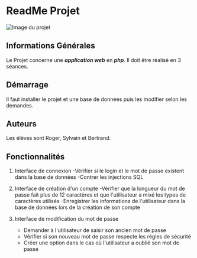 # ReadMe Projet

![Image du projet](https://www.digitalschool.paris/sites/default/files/gestion-projet-informatique.jpg)

## Informations Générales

Le Projet concerne une ***application web*** en ***php***.
Il doit être réalisé en 3 séances.



## Démarrage 

Il faut installer le projet et une base de données puis les modifier selon les demandes.



## Auteurs

Les élèves sont Roger, Sylvain et Bertrand.



## Fonctionnalités

1. Interface de connexion
    -Vérifier si le login et le mot de passe existent dans la base de données
    -Contrer les injections SQL

2. Interface de création d'un compte
    -Vérifier que la longueur du mot de passe fait plus de 12 caractères et que l'utilisateur a mixé les types de caractères utilisés
    -Enregistrer les informations de l'utilisateur dans la base de données lors de la création de son compte

3. Interface de modification du mot de passe
    - Demander à l'utilisateur de saisir son ancien mot de passe
    - Vérifier si son nouveau mot de passe respecte les règles de sécurité
    - Créer une option dans le cas où l'utilisateur a oublié son mot de passe